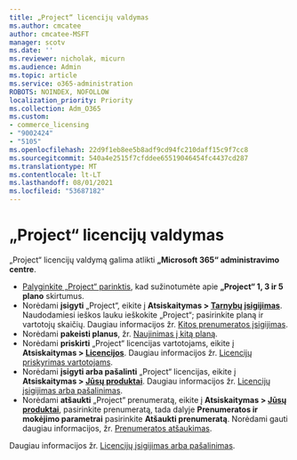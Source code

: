 ```yaml
---
title: „Project“ licencijų valdymas
ms.author: cmcatee
author: cmcatee-MSFT
manager: scotv
ms.date: ''
ms.reviewer: nicholak, micurn
ms.audience: Admin
ms.topic: article
ms.service: o365-administration
ROBOTS: NOINDEX, NOFOLLOW
localization_priority: Priority
ms.collection: Adm_O365
ms.custom:
- commerce_licensing
- "9002424"
- "5105"
ms.openlocfilehash: 22d9f1eb8ee5b8adf9cd94fc210daff15c9f7cc8
ms.sourcegitcommit: 540a4e2515f7cfddee65519046454fc4437cd287
ms.translationtype: MT
ms.contentlocale: lt-LT
ms.lasthandoff: 08/01/2021
ms.locfileid: "53687182"
---
```

# <a name="project-license-management"></a>„Project“ licencijų valdymas

„Project“ licencijų valdymą galima atlikti **„Microsoft 365“ administravimo centre**.

- [Palyginkite „Project“ parinktis](https://www.microsoft.com/microsoft-365/project/compare-microsoft-project-management-software), kad sužinotumėte apie **„Project“ 1, 3 ir 5 plano** skirtumus.
- Norėdami **įsigyti** „Project“, eikite į **Atsiskaitymas > [Tarnybų įsigijimas](https://go.microsoft.com/fwlink/p/?linkid=868433)**. Naudodamiesi ieškos lauku ieškokite „Project“; pasirinkite planą ir vartotojų skaičių. Daugiau informacijos žr. [Kitos prenumeratos įsigijimas](/microsoft-365/commerce/try-or-buy-microsoft-365#buy-a-different-subscription).
- Norėdami **pakeisti planus**, žr. [Naujinimas į kitą planą](/microsoft-365/commerce/subscriptions/upgrade-to-different-plan).
- Norėdami **priskirti** „Project“ licencijas vartotojams, eikite į **Atsiskaitymas > [Licencijos](https://go.microsoft.com/fwlink/p/?linkid=842264)**. Daugiau informacijos žr. [Licencijų priskyrimas vartotojams](/microsoft-365/admin/manage/assign-licenses-to-users).
- Norėdami **įsigyti arba pašalinti** „Project“ licencijas, eikite į **Atsiskaitymas > [Jūsų produktai](https://go.microsoft.com/fwlink/p/?linkid=842054)**. Daugiau informacijos žr. [Licencijų įsigijimas arba pašalinimas](/microsoft-365/commerce/licenses/buy-licenses#add-or-remove-licenses-for-your-business-subscription).
- Norėdami **atšaukti** „Project“ prenumeratą, eikite į **Atsiskaitymas > [Jūsų produktai](https://go.microsoft.com/fwlink/p/?linkid=842054)**, pasirinkite prenumeratą, tada dalyje **Prenumeratos ir mokėjimo parametrai** pasirinkite **Atšaukti prenumeratą**. Norėdami gauti daugiau informacijos, žr. [Prenumeratos atšaukimas](/microsoft-365/commerce/subscriptions/cancel-your-subscription).

Daugiau informacijos žr. [Licencijų įsigijimas arba pašalinimas](/microsoft-365/commerce/licenses/buy-licenses).